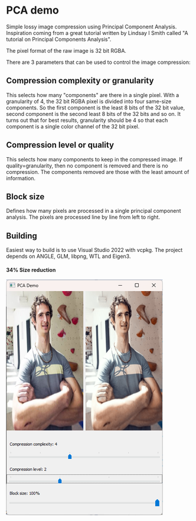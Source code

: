 # PCA demo

Simple lossy image compression using Principal Component Analysis. Inspiration coming from a great tutorial written by Lindsay I Smith called "A tutorial on Principal Components Analysis".

The pixel format of the raw image is 32 bit RGBA.

There are 3 parameters that can be used to control the image compression:

## Compression complexity or granularity
This selects how many "components" are there in a single pixel. With a granularity of 4, the 32 bit RGBA pixel is divided into four same-size components. So the first component is the least 8 bits of the 32 bit value, second component is the second least 8 bits of the 32 bits and so on. It turns out that for best results, granularity should be 4 so that each component is a single color channel of the 32 bit pixel.

## Compression level or quality
This selects how many components to keep in the compressed image. If quality=granularity, then no component is removed and there is no compression. The components removed are those with the least amount of information.

## Block size
Defines how many pixels are processed in a single principal component analysis. The pixels are processed line by line from left to right.

## Building
Easiest way to build is to use Visual Studio 2022 with vcpkg. The project depends on ANGLE, GLM, libpng, WTL and Eigen3.

#### 34% Size reduction
![alt text](Example.png "34% Size reduction")

